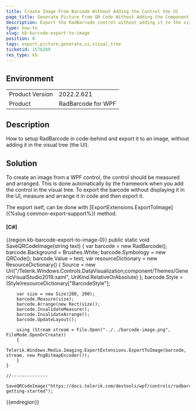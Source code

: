 ```yaml
---
title: Create Image From Barcode Without Adding the Control the UI
page_title: Generate Picture From QR Code Without Adding the Component in a Visual Tree
description: Export the RadBarcode control without adding it to the visual tree.
type: how-to
slug: kb-barcode-export-to-image
position: 0
tags: export,picture,generate,ui,visual,tree
ticketid: 1576269
res_type: kb
---
```


## Environment
<table>
	<tbody>
		<tr>
			<td>Product Version</td>
			<td>2022.2.621</td>
		</tr>
		<tr>
			<td>Product</td>
			<td>RadBarcode for WPF</td>
		</tr>
	</tbody>
</table>

## Description

How to setup RadBarcode in code-behind and export it to an image, without adding it in the visual tree (the UI).

## Solution

To create an image from a WPF control, the control should be measured and arranged. This is done automatically by the framework when you add the control in the visual tree. To export the barcode without displaying it in the UI, measure and arrange it in code and then export it.

The export iself, can be done with [ExportExtensions.ExportToImage]({%slug common-export-support%}) method.

#### __[C#]__
{{region kb-barcode-export-to-image-0}}
	public static void SaveQRCodeImage(string text)
	{
		var barcode = new RadBarcode();
		barcode.Background = Brushes.White;
		barcode.Symbology = new QRCode();
		barcode.Value = text;
		var resourceDictionary = new ResourceDictionary() 
		{ 
			Source = new Uri("/Telerik.Windows.Controls.DataVisualization;component/Themes/GenericVisualStudio2019.xaml", UriKind.RelativeOrAbsolute) 
		};
		barcode.Style = (Style)resourceDictionary["BarcodeStyle"];

		var size = new Size(200, 200);
		barcode.Measure(size);
		barcode.Arrange(new Rect(size));
		barcode.InvalidateMeasure();
		barcode.InvalidateArrange();
		barcode.UpdateLayout();

		using (Stream stream = File.Open("../../barcode-image.png", FileMode.OpenOrCreate))
		{
			Telerik.Windows.Media.Imaging.ExportExtensions.ExportToImage(barcode, stream, new PngBitmapEncoder());
		}
	}

	//--------------

	SaveQRCodeImage("https://docs.telerik.com/devtools/wpf/controls/radbarcode/barcode-getting-started");
{{endregion}}
